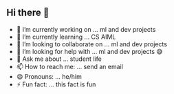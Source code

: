 ## Hi there 👋

- 🔭 I’m currently working on ... ml and dev projects
- 🌱 I’m currently learning ... CS AIML
- 👯 I’m looking to collaborate on ... ml and dev projects
- 🤔 I’m looking for help with ... ml and dev projects 😅
- 💬 Ask me about ... student life
- 📫 How to reach me: ... send an email
- 😄 Pronouns: ... he/him
- ⚡ Fun fact: ... this fact is fun
